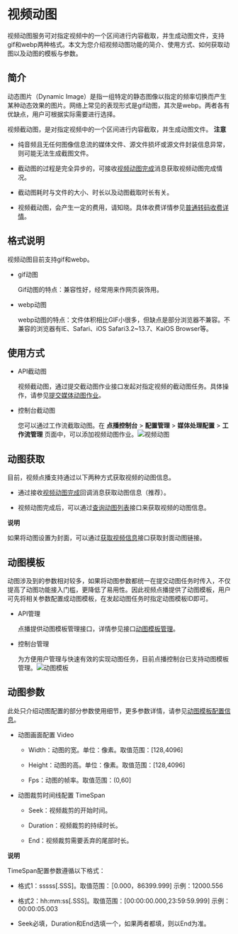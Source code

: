 视频动图 
=========================

视频动图服务可对指定视频中的一个区间进行内容截取，并生成动图文件，支持gif和webp两种格式。本文为您介绍视频动图功能的简介、使用方式、如何获取动图以及动图的模板与参数。

简介 
-----------------------

动态图片（Dynamic Image）是指一组特定的静态图像以指定的频率切换而产生某种动态效果的图片。网络上常见的表现形式是gif动图，其次是webp。两者各有优缺点，用户可根据实际需要进行选择。

视频截动图，是对指定视频中的一个区间进行内容截取，并生成动图文件。
**注意**

* 纯音频且无任何图像信息流的媒体文件、源文件损坏或源文件封装信息异常，则可能无法生成截图文件。

  

* 截动图的过程是完全异步的，可接收[视频动图完成](https://help.aliyun.com/document_detail/143490.html)消息获取视频动图完成情况。

  

* 截动图耗时与文件的大小、时长以及动图截取时长有关。

  

* 视频截动图，会产生一定的费用，请知晓。具体收费详情参见[普通转码收费详情](https://www.aliyun.com/price/product?spm=a2c4g.11186623.2.16.6ad476f3AVLuN7#/vod/detail)。

  




格式说明 
-------------------------

视频动图目前支持gif和webp。

* gif动图

  Gif动图的特点：兼容性好，经常用来作网页装饰用。
  




<!-- -->

* webp动图

  webp动图的特点：文件体积相比GIF小很多，但缺点是部分浏览器不兼容。不兼容的浏览器有IE、Safari、iOS Safari3.2\~13.7、KaiOS Browser等。
  




使用方式 
-------------------------

* API截动图

  视频截动图，通过提交截动图作业接口发起对指定视频的截动图任务。具体操作，请参见[提交媒体动图作业](/cn.zh-CN/服务端API/媒体处理/发起处理/提交媒体动图作业.md)。
  




<!-- -->

* 控制台截动图

  您可以通过工作流截取动图。在 **点播控制台** \> **配置管理** \> **媒体处理配置** \> **工作流管理** 页面中，可以添加视频动图作业。![视频动图](https://static-aliyun-doc.oss-accelerate.aliyuncs.com/assets/img/zh-CN/2754783061/p177258.png)
  




动图获取 
-------------------------

目前，视频点播支持通过以下两种方式获取视频的动图信息。

* 通过接收[视频动图完成](/cn.zh-CN/开发指南/事件通知/事件列表/视频动图完成.md)回调消息获取动图信息（推荐）。

  

* 视频动图完成后，可以通过[查询动图列表](/cn.zh-CN/服务端API/媒资管理/动图管理/查询动图列表.md)接口来获取视频的动图信息。

  



**说明**

如果将动图设置为封面，可以通过[获取视频信息](/cn.zh-CN/服务端API/媒资管理/音视频管理/获取视频信息.md)接口获取封面动图链接。

动图模板 
-------------------------

动图涉及到的参数相对较多，如果将动图参数都统一在提交动图任务时传入，不仅提高了动图功能接入门槛，更降低了易用性。因此视频点播提供了动图模板，用户可先将相关参数配置成动图模板，在发起动图任务时指定动图模板ID即可。

* API管理

  点播提供动图模板管理接口，详情参见接口[动图模板管理](https://help.aliyun.com/document_detail/141406.html)。
  




<!-- -->

* 控制台管理

  为方便用户管理与快速有效的实现动图任务，目前点播控制台已支持动图模板管理。![动图模板](https://static-aliyun-doc.oss-accelerate.aliyuncs.com/assets/img/zh-CN/2754783061/p177259.png)
  




动图参数 
-------------------------

此处只介绍动图配置的部分参数使用细节，更多参数详情，请参见[动图模板配置信息](/cn.zh-CN/服务端API/附录/基本数据类型.md)。

* 动图画面配置 Video

  * Width：动图的宽。单位：像素。取值范围：\[128,4096\]

    
  
  * Height：动图的高。单位：像素。取值范围：\[128,4096\]

    
  
  * Fps：动图的帧率。取值范围：(0,60\]

    
  

  




<!-- -->

* 动图裁剪时间线配置 TimeSpan

  * Seek：视频裁剪的开始时间。

    
  
  * Duration：视频裁剪的持续时长。

    
  
  * End：视频裁剪需要丢弃的尾部时长。

    
  

  



**说明**



TimeSpan配置参数遵循以下格式：

* 格式1：sssss\[.SSS\]。取值范围：［0.000，86399.999\]
  示例：12000.556

  

* 格式2：hh:mm:ss\[.SSS\]。取值范围：\[00:00:00.000,23:59:59.999\]
  示例：00:00:05.003

  

* Seek必填，Duration和End选填一个，如果两者都填，则以End为准。

  




